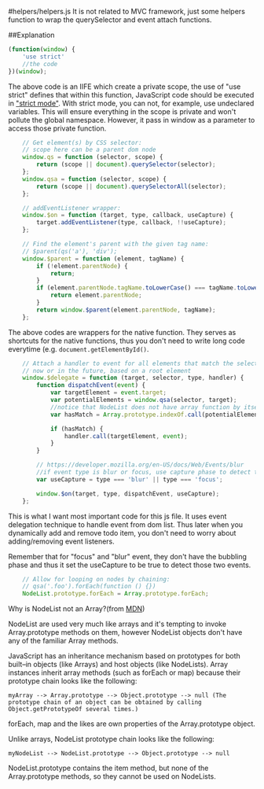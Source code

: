 #helpers/helpers.js
It is not related to MVC framework, just some helpers function to wrap the querySelector and event attach functions.

##Explanation

```javascript
(function(window) {
	'use strict'
	//the code
})(window);
```
The above code is an IIFE which create a private scope, the use of "use strict" defines that within this function, JavaScript code should be executed in ["strict mode"](http://www.w3schools.com/js/js_strict.asp). With strict mode, you can not, for example, use undeclared variables. This will ensure everything in the scope is private and won't pollute the global namespace. However, it pass in window as a parameter to access those private function.

```javascript
	// Get element(s) by CSS selector:
	// scope here can be a parent dom node
	window.qs = function (selector, scope) {
		return (scope || document).querySelector(selector);
	};
	window.qsa = function (selector, scope) {
		return (scope || document).querySelectorAll(selector);
	};

	// addEventListener wrapper:
	window.$on = function (target, type, callback, useCapture) {
		target.addEventListener(type, callback, !!useCapture);
	};

	// Find the element's parent with the given tag name:
	// $parent(qs('a'), 'div');
	window.$parent = function (element, tagName) {
		if (!element.parentNode) {
			return;
		}
		if (element.parentNode.tagName.toLowerCase() === tagName.toLowerCase()) {
			return element.parentNode;
		}
		return window.$parent(element.parentNode, tagName);
	};
```

The above codes are wrappers for the native function. They serves as shortcuts for the native functions, thus you don't need to write long code everytime (e.g. ```document.getElementById()```.

```javascript
	// Attach a handler to event for all elements that match the selector,
	// now or in the future, based on a root element
	window.$delegate = function (target, selector, type, handler) {
		function dispatchEvent(event) {
			var targetElement = event.target;
			var potentialElements = window.qsa(selector, target);
			//notice that NodeList does not have array function by itself
			var hasMatch = Array.prototype.indexOf.call(potentialElements, targetElement) >= 0;

			if (hasMatch) {
				handler.call(targetElement, event);
			}
		}

		// https://developer.mozilla.org/en-US/docs/Web/Events/blur
		//if event type is blur or focus, use capture phase to detect those event.
		var useCapture = type === 'blur' || type === 'focus';

		window.$on(target, type, dispatchEvent, useCapture);
	};
```

This is what I want most important code for this js file. It uses event delegation technique to handle event from dom list. Thus later when you dynamically add and remove todo item, you don't need to worry about adding/removing event listeners.

Remember that for "focus" and "blur" event, they don't have the bubbling phase and thus it set the useCapture to be true to detect those two events.


```javascript
	// Allow for looping on nodes by chaining:
	// qsa('.foo').forEach(function () {})
	NodeList.prototype.forEach = Array.prototype.forEach;
```

Why is NodeList not an Array?(from [MDN](https://developer.mozilla.org/en-US/docs/Web/API/NodeList#Why_is_NodeList_not_an_Array))

NodeList are used very much like arrays and it's tempting to invoke Array.prototype methods on them, however NodeList objects don't have any of the familiar Array methods.

JavaScript has an inheritance mechanism based on prototypes for both built–in objects (like Arrays) and host objects (like NodeLists). Array instances inherit array methods (such as forEach or map) because their prototype chain looks like the following:

```myArray --> Array.prototype --> Object.prototype --> null (The prototype chain of an object can be obtained by calling Object.getPrototypeOf several times.)```

forEach, map and the likes are own properties of the Array.prototype object.

Unlike arrays, NodeList prototype chain looks like the following:

```myNodeList --> NodeList.prototype --> Object.prototype --> null```

NodeList.prototype contains the item method, but none of the Array.prototype methods, so they cannot be used on NodeLists.